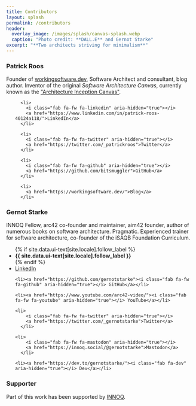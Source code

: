 ```yaml
---
title: Contributors
layout: splash
permalink: /contributors
header:
  overlay_image: /images/splash/canvas-splash.webp
  caption: "Photo credit: **DALL.E** and Gernot Starke"
excerpt: "**Two architects striving for minimalism**"
---
```


### Patrick Roos
Founder of [workingsoftware.dev](https://workingsoftware.dev), Software Architect and consultant, blog author. Inventor of the original _Software Architecture Canvas_, currently known as the ["Architecture Inception Canvas"](https://canvas.arc42.org/inception-canvas).

<div class="page__footer-follow">
  <ul class="social-icons">

      <li>
        <i class="fab fa-fw fa-linkedin" aria-hidden="true"></i>
        <a href="https://www.linkedin.com/in/patrick-roos-40124a118/">LinkedIn</a>
      </li>

      <li>
        <i class="fab fa-fw fa-twitter" aria-hidden="true"></i>
        <a href="https://twitter.com/_patrickroos">Twitter</a>
      </li>

      <li>
        <i class="fab fa-fw fa-github" aria-hidden="true"></i>
        <a href="https://github.com/bitsmuggler">GitHub</a>
      </li>

      <li>
        <a href="https://workingsoftware.dev/">Blog</a>
      </li>
  </ul>
</div>

### Gernot Starke
INNOQ Fellow, arc42 co-founder and maintainer, aim42 founder, author of numerous books on software architecture.
Pragmatic. Experienced trainer for software architecture, co-founder of the iSAQB Foundation Curriculum.

<div class="page__footer-follow">
<ul class="social-icons">
    {% if site.data.ui-text[site.locale].follow_label %}
    <li><strong>{{ site.data.ui-text[site.locale].follow_label }}</strong></li>
    {% endif %}
    <li><a href="https://linkedin.com/in/gernotstarke">
      <i class="fab fa-fw fa-linkedin" aria-hidden="true"></i> LinkedIn</a></li>

    
    <li><a href="https://github.com/gernotstarke"><i class="fab fa-fw fa-github" aria-hidden="true"></i> GitHub</a></li>

    <li><a href="https://www.youtube.com/arc42-video/"><i class="fab fa-fw fa-youtube" aria-hidden="true"></i> YouTube</a></li>

    <li>
        <i class="fab fa-fw fa-twitter" aria-hidden="true"></i>
        <a href="https://twitter.com/_gernotstarke">Twitter</a>
      </li>

    <li>
        <i class="fab fa-fw fa-mastodon" aria-hidden="true"></i>
        <a href="https://innoq.social/@gernotstarke">Mastodon</a>
      </li>

    <li><a href="https://dev.to/gernotstarke/"><i class="fab fa-dev" aria-hidden="true"></i> Dev</a></li>
</ul>
</div>

### Supporter

Part of this work has been supported by [INNOQ](https://innoq.com).